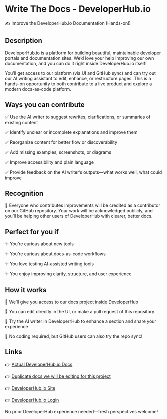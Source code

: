 # Write The Docs - DeveloperHub.io
✍️ Improve the DeveloperHub.io Documentation (Hands-on!)

## Description
DeveloperHub.io is a platform for building beautiful, maintainable developer portals and documentation sites. We’d love your help improving our own documentation, and you can do it right inside DeveloperHub.io itself!

You’ll get access to our platform (via UI and GitHub sync) and can try out our AI writing assistant to edit, enhance, or restructure pages. This is a hands-on opportunity to both contribute to a live product and explore a modern docs-as-code platform.

## Ways you can contribute
✅ Use the AI writer to suggest rewrites, clarifications, or summaries of existing content

✅ Identify unclear or incomplete explanations and improve them

✅ Reorganize content for better flow or discoverability

✅ Add missing examples, screenshots, or diagrams

✅ Improve accessibility and plain language

✅ Provide feedback on the AI writer’s outputs—what works well, what could improve


## Recognition
🎉 Everyone who contributes improvements will be credited as a contributor on our GitHub repository.
Your work will be acknowledged publicly, and you’ll be helping other users of DeveloperHub with clearer, better docs.


## Perfect for you if
✨ You’re curious about new tools

✨ You’re curious about docs-as-code workflows

✨ You love testing AI-assisted writing tools

✨ You enjoy improving clarity, structure, and user experience


## How it works
🔹 We’ll give you access to our docs project inside DeveloperHub

🔹 You can edit directly in the UI, or make a pull request of this repository

🔹 Try the AI writer in DeveloperrHub to enhance a section and share your experience

🔹 No coding required, but GitHub users can also try the repo sync!


## Links
👉 [Actual DeveloperHub.io Docs](https://docs.developerhub.io)

👉 [Duplicate docs we will be editing for this project](https://wtd.developerhub.io)

👉 [DeveloperHub.io Site](https://developerhub.io)

👉 [DeveloperHub.io Login](https://app.developerhub.io)


No prior DeveloperHub experience needed—fresh perspectives welcome!
